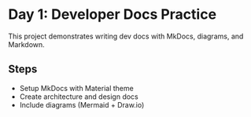 # Day 1: Developer Docs Practice

This project demonstrates writing dev docs with MkDocs, diagrams, and Markdown.

## Steps
- Setup MkDocs with Material theme
- Create architecture and design docs
- Include diagrams (Mermaid + Draw.io)
